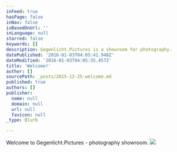 ```yaml
---
inFeed: true
hasPage: false
inNav: false
isBasedOnUrl: ''
inLanguage: null
starred: false
keywords: []
description: Gegenlicht.Pictures is a showroom for photography.
datePublished: '2016-01-03T04:05:41.948Z'
dateModified: '2016-01-03T04:05:35.457Z'
title: 'Welcome!'
author: []
sourcePath: _posts/2015-12-25-welcome.md
published: true
authors: []
publisher:
  name: null
  domain: null
  url: null
  favicon: null
_type: Blurb

---
```

Welcome to Gegenlicht.Pictures - photography showroom.
![](https://the-grid-user-content.s3-us-west-2.amazonaws.com/c34ceff3-a09a-4d20-bef7-5cb27db1dd7b.jpg)